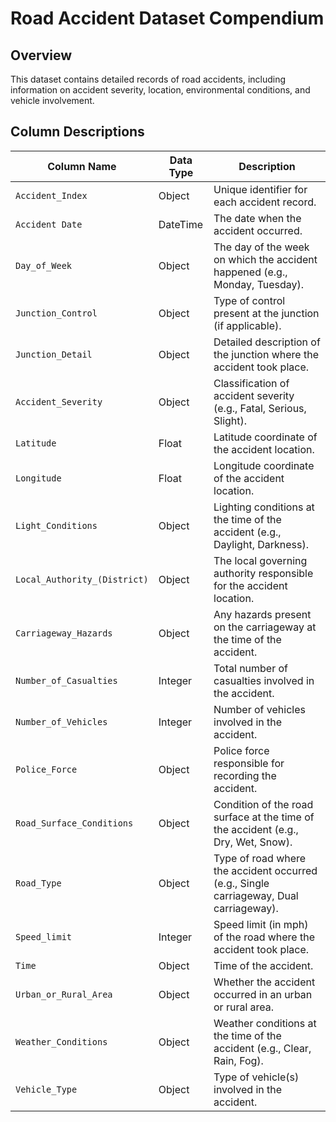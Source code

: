 # Road Accident Dataset Compendium

## Overview
This dataset contains detailed records of road accidents, including information on accident severity, location, environmental conditions, and vehicle involvement.

## Column Descriptions

| Column Name                  | Data Type      | Description |
|------------------------------|---------------|-------------|
| `Accident_Index`             | Object        | Unique identifier for each accident record. |
| `Accident Date`              | DateTime      | The date when the accident occurred. |
| `Day_of_Week`                | Object        | The day of the week on which the accident happened (e.g., Monday, Tuesday). |
| `Junction_Control`           | Object        | Type of control present at the junction (if applicable). |
| `Junction_Detail`            | Object        | Detailed description of the junction where the accident took place. |
| `Accident_Severity`          | Object        | Classification of accident severity (e.g., Fatal, Serious, Slight). |
| `Latitude`                   | Float         | Latitude coordinate of the accident location. |
| `Longitude`                  | Float         | Longitude coordinate of the accident location. |
| `Light_Conditions`           | Object        | Lighting conditions at the time of the accident (e.g., Daylight, Darkness). |
| `Local_Authority_(District)` | Object        | The local governing authority responsible for the accident location. |
| `Carriageway_Hazards`        | Object        | Any hazards present on the carriageway at the time of the accident. |
| `Number_of_Casualties`       | Integer       | Total number of casualties involved in the accident. |
| `Number_of_Vehicles`         | Integer       | Number of vehicles involved in the accident. |
| `Police_Force`               | Object        | Police force responsible for recording the accident. |
| `Road_Surface_Conditions`    | Object        | Condition of the road surface at the time of the accident (e.g., Dry, Wet, Snow). |
| `Road_Type`                  | Object        | Type of road where the accident occurred (e.g., Single carriageway, Dual carriageway). |
| `Speed_limit`                | Integer       | Speed limit (in mph) of the road where the accident took place. |
| `Time`                       | Object        | Time of the accident. |
| `Urban_or_Rural_Area`        | Object        | Whether the accident occurred in an urban or rural area. |
| `Weather_Conditions`         | Object        | Weather conditions at the time of the accident (e.g., Clear, Rain, Fog). |
| `Vehicle_Type`               | Object        | Type of vehicle(s) involved in the accident. |
